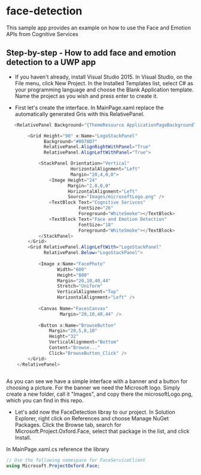 # face-detection
This sample app provides an example on how to use the Face and Emotion APIs from Cognitive Services 

## Step-by-step - How to add face and emotion detection to a UWP app

* If you haven't already, install Visual Studio 2015. 
In Visual Studio, on the File menu, click New Project.
In the Installed Templates list, select C# as your programming language and choose the Blank Application template.
Name the project as you wish and press enter to create it.

* First let's create the interface. In MainPage.xaml replace the automatically generated Gris with this RelativePanel.

```csharp
   <RelativePanel Background="{ThemeResource ApplicationPageBackgroundThemeBrush}">

        <Grid Height="90" x:Name="LogoStackPanel"
              Background="#0078D7"
              RelativePanel.AlignRightWithPanel="True"
              RelativePanel.AlignLeftWithPanel="True">

            <StackPanel Orientation="Vertical"
                        HorizontalAlignment="Left"
                        Margin="20,4,0,0">
                <Image Height="24"
                       Margin="2,0,0,0"
                       HorizontalAlignment="Left"
                       Source="Images/microsoftLogo.png" />
                <TextBlock Text="Cognitive Serivces"
                           FontSize="26"
                           Foreground="WhiteSmoke"></TextBlock>
                <TextBlock Text="Face and Emotion Detection"
                           FontSize="18"
                           Foreground="WhiteSmoke"></TextBlock>
            </StackPanel>
        </Grid>
        <Grid RelativePanel.AlignLeftWith="LogoStackPanel"
              RelativePanel.Below="LogoStackPanel">
           
            <Image x:Name="FacePhoto"
                   Width="600"
                   Height="800"
                   Margin="20,10,40,44"
                   Stretch="Uniform"
                   VerticalAlignment="Top"
                   HorizontalAlignment="Left" />
            
            <Canvas Name="FacesCanvas"
                    Margin="20,10,40,44" />
            
            <Button x:Name="BrowseButton"
                Margin="20,5,0,10"
                Height="32"
                VerticalAlignment="Bottom"
                Content="Browse..."
                Click="BrowseButton_Click" />
        </Grid>
    </RelativePanel>
    
```
As you can see we have a simple interface with a banner and a button for choosing a picture. 
For the banner we need the Microsoft logo. Simply create a new folder, call it "Images", and copy there the microsoftLogo.png, which you can find in this repo.

* Let's add now the FaceDetection libray to our project. In Solution Explorer, right click on References and choose Manage NuGet Packages. 
Click the Browse tab, search for Microsoft.Project.Oxford.Face, select that package in the list, and click Install.

In MainPage.xaml.cs reference the library 
```csharp
// Use the following namespace for FaceServiceClient
using Microsoft.ProjectOxford.Face;
```


